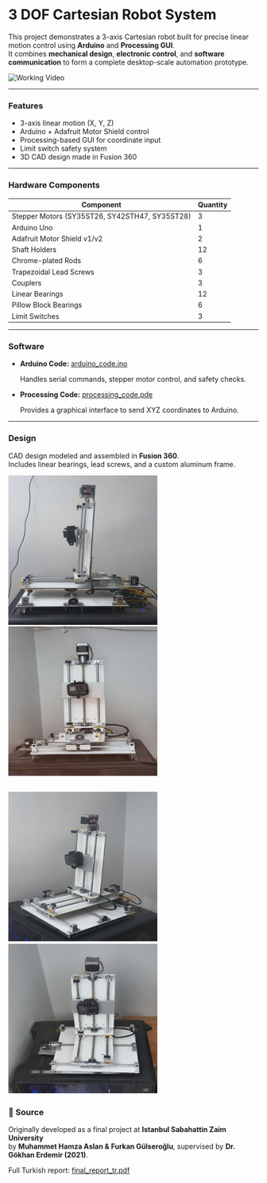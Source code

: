# 3 DOF Cartesian Robot System

This project demonstrates a 3-axis Cartesian robot built for precise linear motion control using **Arduino** and **Processing GUI**.  
It combines **mechanical design**, **electronic control**, and **software communication** to form a complete desktop-scale automation prototype.

![Working Video](https://github.com/user-attachments/assets/6c7c3f52-b856-47ed-97bf-a05479131e36)

---

###  Features
- 3-axis linear motion (X, Y, Z)
- Arduino + Adafruit Motor Shield control
- Processing-based GUI for coordinate input
- Limit switch safety system
- 3D CAD design made in Fusion 360

---

###  Hardware Components
| Component                                      | Quantity |
| ---------------------------------------------- | -------- |
| Stepper Motors (SY35ST26, SY42STH47, SY35ST28) | 3        |
| Arduino Uno                                    | 1        |
| Adafruit Motor Shield v1/v2                    | 2        |
| Shaft Holders                                  | 12       |
| Chrome-plated Rods                             | 6        |
| Trapezoidal Lead Screws                        | 3        |
| Couplers                                       | 3        |
| Linear Bearings                                | 12       |
| Pillow Block Bearings                          | 6        |
| Limit Switches                                 | 3        |

---

###  Software
- **Arduino Code:** [arduino_code.ino](arduino_code/arduino_code.ino)

  Handles serial commands, stepper motor control, and safety checks.

- **Processing Code:** [processing_code.pde](processing_code/processing_code.pde)

  Provides a graphical interface to send XYZ coordinates to Arduino.

---

###  Design
CAD design modeled and assembled in **Fusion 360**.  
Includes linear bearings, lead screws, and a custom aluminum frame.

<img src="images/20210613_113704.jpg" alt="Robot Assembly" width="300" height="300"><img src="images/20210613_113712.jpg" alt="Robot Assembly" width="300" height="300">

<img src="images/20210613_113720.jpg" alt="Robot Assembly" width="300" height="300"><img src="images/20210613_113752.jpg" alt="Robot Assembly" width="300" height="300">
---

### 🧾 Source
Originally developed as a final project at **Istanbul Sabahattin Zaim University**  
by **Muhammet Hamza Aslan & Furkan Gülseroğlu**, supervised by **Dr. Gökhan Erdemir (2021)**.

Full Turkish report: [final_report_tr.pdf](final_report_tr.pdf)

